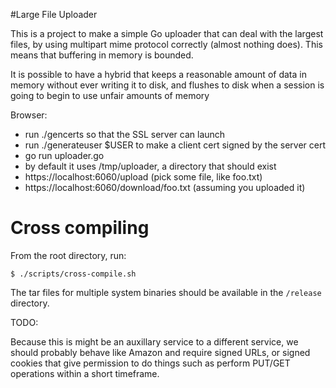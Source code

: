 #Large File Uploader

This is a project to make a simple Go uploader that can deal
with the largest files, by using multipart mime protocol
correctly (almost nothing does).  This means that buffering
in memory is bounded.

It is possible to have a hybrid that keeps a reasonable amount of
data in memory without ever writing it to disk, and flushes
to disk when a session is going to begin to use unfair amounts
of memory



Browser:

* run ./gencerts so that the SSL server can launch
* run ./generateuser $USER to make a client cert signed by the server cert
* go run uploader.go
* by default it uses /tmp/uploader, a directory that should exist
* https://localhost:6060/upload   (pick some file, like foo.txt)
* https://localhost:6060/download/foo.txt  (assuming you uploaded it)


# Cross compiling

From the root directory, run:

```
$ ./scripts/cross-compile.sh
```

The tar files for multiple system binaries should be available in the
`/release` directory.

TODO:

Because this is might be an auxillary service to a different service,
we should probably behave like Amazon and require signed URLs,
or signed cookies that give permission to do things such as perform
PUT/GET operations within a short timeframe.
